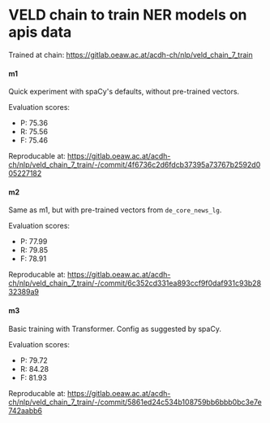 # VELD chain to train NER models on apis data

Trained at chain: https://gitlab.oeaw.ac.at/acdh-ch/nlp/veld_chain_7_train

#### m1

Quick experiment with spaCy's defaults, without pre-trained vectors.

Evaluation scores:
- P: 75.36
- R: 75.56
- F: 75.46

Reproducable at: https://gitlab.oeaw.ac.at/acdh-ch/nlp/veld_chain_7_train/-/commit/4f6736c2d6fdcb37395a73767b2592d005227182

#### m2

Same as m1, but with pre-trained vectors from `de_core_news_lg`.

Evaluation scores:
- P: 77.99 
- R: 79.85 
- F: 78.91 

Reproducable at: https://gitlab.oeaw.ac.at/acdh-ch/nlp/veld_chain_7_train/-/commit/6c352cd331ea893ccf9f0daf931c93b2832389a9

#### m3

Basic training with Transformer. Config as suggested by spaCy.

Evaluation scores:
- P: 79.72 
- R: 84.28 
- F: 81.93 

Reproducable at: https://gitlab.oeaw.ac.at/acdh-ch/nlp/veld_chain_7_train/-/commit/5861ed24c534b108759bb6bbb0bc3e7e742aabb6
